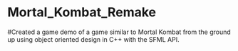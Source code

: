 # Mortal_Kombat_Remake

#Created a game demo of a game similar to Mortal Kombat from the ground up using object oriented design in C++ with the SFML API.
